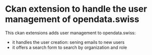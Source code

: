 # Ckan extension to handle the user management of opendata.swiss

This ckan extensions adds user management to opendata.swiss:

- it handles the user creation: sening emails to new users
- it offers a search form to search by organization and role
